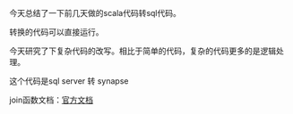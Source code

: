 今天总结了一下前几天做的scala代码转sql代码。

转换的代码可以直接运行。

今天研究了下复杂代码的改写。相比于简单的代码，复杂的代码更多的是逻辑处理。

这个代码是sql server 转 synapse

join函数文档：[官方文档](https://spark.apache.org/docs/3.2.0/api/scala/org/apache/spark/sql/Dataset.html#join(right:org.apache.spark.sql.Dataset[_],joinExprs:org.apache.spark.sql.Column,joinType:String):org.apache.spark.sql.DataFrame)

